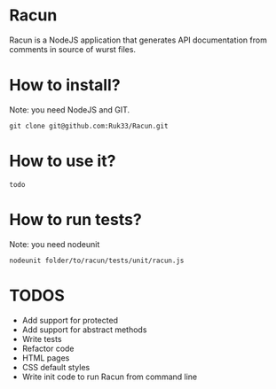 Racun
=====

Racun is a NodeJS application that generates API documentation from comments in source of wurst files.

How to install?
===============

Note: you need NodeJS and GIT.

	git clone git@github.com:Ruk33/Racun.git

How to use it?
==============

	todo

How to run tests?
=================

Note: you need nodeunit

	nodeunit folder/to/racun/tests/unit/racun.js

TODOS
=====

* Add support for protected
* Add support for abstract methods
* Write tests
* Refactor code
* HTML pages
* CSS default styles
* Write init code to run Racun from command line